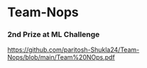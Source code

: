 # Team-Nops
### 2nd Prize at ML Challenge
https://github.com/paritosh-Shukla24/Team-Nops/blob/main/Team%20NOps.pdf
